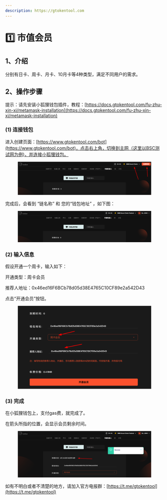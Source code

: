 ```yaml
---
description: https://gtokentool.com
---
```


# 1️⃣ 市值会员

## 1、介绍

分别有日卡、周卡、月卡、10月卡等4种类型，满足不同用户的需求。

## 2、操作步骤

提示：请先安装小狐狸钱包插件，教程：[https://docs.gtokentool.com/fu-zhu-xin-xi/metamask-installation](https://docs.gtokentool.com/fu-zhu-xin-xi/metamask-installation)

### (1) 连接钱包

进入创建页面：[https://www.gtokentool.com/bot](https://www.gtokentool.com/bot)，点击右上角，切换到主网（这里以BSC测试网为例)，并连接小狐狸钱包。

<figure><img src="../.gitbook/assets/image (230).png" alt=""><figcaption></figcaption></figure>

完成后，会看到 “链名称” 和 您的“钱包地址” ，如下图：

<figure><img src="../.gitbook/assets/image (231).png" alt=""><figcaption></figcaption></figure>

### (2) 输入信息

假设开通一个周卡，输入如下：

开通类型：周卡会员

推荐人地址：0x46ed16F6BCb78d05d38E4765C10CF89e2a542D43

点击“开通会员”按钮。

<figure><img src="../.gitbook/assets/image (232).png" alt=""><figcaption></figcaption></figure>

### (3) 完成

在小狐狸钱包上，支付gas费，就完成了。

在箭头所指的位置，会显示会员剩余时间。

<figure><img src="../.gitbook/assets/image (233).png" alt=""><figcaption></figcaption></figure>

如有不明白或者不清楚的地方，请加入官方电报群：[https://t.me/gtokentool](https://t.me/gtokentool)
